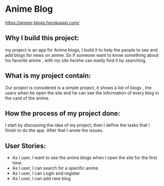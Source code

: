 # Anime Blog
https://anime-blogs.herokuapp.com/

## Why I build this project:
my project is an app for Anime blogs, I build it to help the people to see and add blogs for news on anime. So if someone want to know something about his favorite anime , with my site he/she can easily find it by searching.

## What is my project contain:
Our project is considered is a simple project, it shows a list of blogs , the users when he open the site and he can see the information of every blog in the card of the anime.

## How the process of my project done:
I start by discussing the idea of my project, then I define the tasks that I finish to do the app. After that I wrote the issues.

## User Stories:
* As I user, I want to see the anime blogs when I open the site for the first time.
* As I user, I can search for a specific anime.
* As I user, I can Login and register
* As I user, I can add new blog
